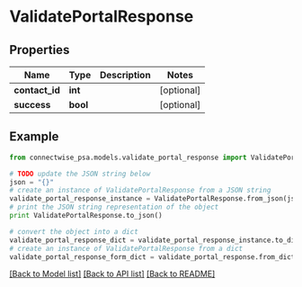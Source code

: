 # ValidatePortalResponse


## Properties
Name | Type | Description | Notes
------------ | ------------- | ------------- | -------------
**contact_id** | **int** |  | [optional] 
**success** | **bool** |  | [optional] 

## Example

```python
from connectwise_psa.models.validate_portal_response import ValidatePortalResponse

# TODO update the JSON string below
json = "{}"
# create an instance of ValidatePortalResponse from a JSON string
validate_portal_response_instance = ValidatePortalResponse.from_json(json)
# print the JSON string representation of the object
print ValidatePortalResponse.to_json()

# convert the object into a dict
validate_portal_response_dict = validate_portal_response_instance.to_dict()
# create an instance of ValidatePortalResponse from a dict
validate_portal_response_form_dict = validate_portal_response.from_dict(validate_portal_response_dict)
```
[[Back to Model list]](../README.md#documentation-for-models) [[Back to API list]](../README.md#documentation-for-api-endpoints) [[Back to README]](../README.md)


